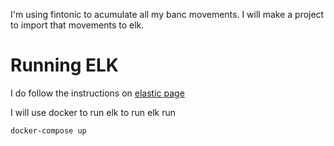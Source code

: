 I'm using fintonic to acumulate all my banc movements. I will make a project to import that movements to elk.

# Running ELK

I do follow the instructions on [elastic page](https://www.elastic.co/guide/en/elastic-stack-get-started/current/get-started-docker.html)

I will use docker to run elk to run elk run

```sheel
docker-compose up
````